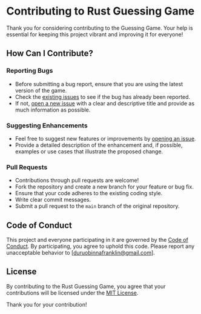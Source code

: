 # Contributing to Rust Guessing Game

Thank you for considering contributing to the Guessing Game. Your help is essential for keeping this project vibrant and improving it for everyone!

## How Can I Contribute?

### Reporting Bugs

- Before submitting a bug report, ensure that you are using the latest version of the game.
- Check the [existing issues](https://github.com/obinnafranklinduru/guessing_game/issues) to see if the bug has already been reported.
- If not, [open a new issue](https://github.com/obinnafranklinduru/guessing_game/issues/new) with a clear and descriptive title and provide as much information as possible.

### Suggesting Enhancements

- Feel free to suggest new features or improvements by [opening an issue](https://github.com/obinnafranklinduru/guessing_game/issues/new).
- Provide a detailed description of the enhancement and, if possible, examples or use cases that illustrate the proposed change.

### Pull Requests

- Contributions through pull requests are welcome!
- Fork the repository and create a new branch for your feature or bug fix.
- Ensure that your code adheres to the existing coding style.
- Write clear commit messages.
- Submit a pull request to the `main` branch of the original repository.

## Code of Conduct

This project and everyone participating in it are governed by the [Code of Conduct](https://github.com/obinnafranklinduru/guessing_game/blob/main/CODE_OF_CONDUCT.md). By participating, you agree to uphold this code. Please report any unacceptable behavior to [duruobinnafranklin@gmail.com].

## License

By contributing to the Rust Guessing Game, you agree that your contributions will be licensed under the [MIT License](https://github.com/obinnafranklinduru/guessing_game/blob/main/LICENSE).

Thank you for your contribution!

